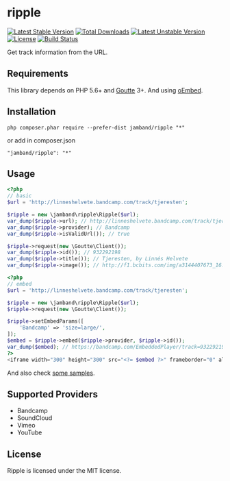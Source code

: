 # ripple

[![Latest Stable Version](https://poser.pugx.org/jamband/ripple/v/stable)](https://packagist.org/packages/jamband/ripple) [![Total Downloads](https://poser.pugx.org/jamband/ripple/downloads)](https://packagist.org/packages/jamband/ripple) [![Latest Unstable Version](https://poser.pugx.org/jamband/ripple/v/unstable)](https://packagist.org/packages/jamband/ripple) [![License](https://poser.pugx.org/jamband/ripple/license)](https://packagist.org/packages/jamband/ripple) [![Build Status](https://travis-ci.org/jamband/ripple.svg)](https://travis-ci.org/jamband/ripple)

Get track information from the URL.

## Requirements

This library depends on PHP 5.6+ and [Goutte](https://github.com/FriendsOfPHP/Goutte) 3+. And using [oEmbed](http://oembed.com/).

## Installation

```
php composer.phar require --prefer-dist jamband/ripple "*"
```

or add in composer.json
```
"jamband/ripple": "*"
```

## Usage

```php
<?php
// basic
$url = 'http://linneshelvete.bandcamp.com/track/tjeresten';

$ripple = new \jamband\ripple\Ripple($url);
var_dump($ripple->url); // http://linneshelvete.bandcamp.com/track/tjeresten
var_dump($ripple->provider); // Bandcamp
var_dump($ripple->isValidUrl()); // true

$ripple->request(new \Goutte\Client());
var_dump($ripple->id()); // 932292198
var_dump($ripple->title()); // Tjeresten, by Linnés Helvete
var_dump($ripple->image()); // http://f1.bcbits.com/img/a3144407673_16.jpg
```

```php
<?php
// embed
$url = 'http://linneshelvete.bandcamp.com/track/tjeresten';

$ripple = new \jamband\ripple\Ripple($url);
$ripple->request(new \Goutte\Client());

$ripple->setEmbedParams([
    'Bandcamp' => 'size=large/',
]);
$embed = $ripple->embed($ripple->provider, $ripple->id());
var_dump($embed); // https://bandcamp.com/EmbeddedPlayer/track=932292198/size=large/
?>
<iframe width="300" height="300" src="<?= $embed ?>" frameborder="0" allowfullscreen></iframe>
```

And also check [some samples](https://github.com/jamband/ripple/tree/master/samples).

## Supported Providers

- Bandcamp
- SoundCloud
- Vimeo
- YouTube

## License
Ripple is licensed under the MIT license.
